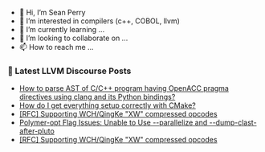 - 👋 Hi, I’m Sean Perry
- 👀 I’m interested in compilers (c++, COBOL, llvm)
- 🌱 I’m currently learning ...
- 💞️ I’m looking to collaborate on ...
- 📫 How to reach me ...

<!---
s66perry/s66perry is a ✨ special ✨ repository because its `README.md` (this file) appears on your GitHub profile.
You can click the Preview link to take a look at your changes.
--->
### 📕 Latest LLVM Discourse Posts

<!-- DISCOURSE-LLVM:START -->
- [How to parse AST of C/C++ program having OpenACC pragma directives using clang and its Python bindings?](https://discourse.llvm.org/t/how-to-parse-ast-of-c-c-program-having-openacc-pragma-directives-using-clang-and-its-python-bindings/79535#post_1)
- [How do I get everything setup correctly with CMake?](https://discourse.llvm.org/t/how-do-i-get-everything-setup-correctly-with-cmake/79484#post_12)
- [[RFC] Supporting WCH/QingKe &quot;XW&quot; compressed opcodes](https://discourse.llvm.org/t/rfc-supporting-wch-qingke-xw-compressed-opcodes/79392#post_6)
- [Polymer-opt Flag Issues: Unable to Use --parallelize and --dump-clast-after-pluto](https://discourse.llvm.org/t/polymer-opt-flag-issues-unable-to-use-parallelize-and-dump-clast-after-pluto/79530#post_3)
- [[RFC] Supporting WCH/QingKe &quot;XW&quot; compressed opcodes](https://discourse.llvm.org/t/rfc-supporting-wch-qingke-xw-compressed-opcodes/79392#post_5)
<!-- DISCOURSE-LLVM:END -->
